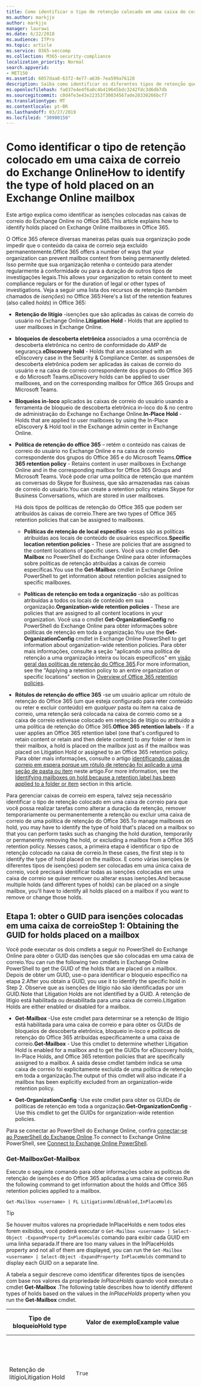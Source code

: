 ```yaml
---
title: Como identificar o tipo de retenção colocado em uma caixa de correio do Exchange Online
ms.author: markjjo
author: markjjo
manager: laurawi
ms.date: 6/22/2018
ms.audience: ITPro
ms.topic: article
ms.service: O365-seccomp
ms.collection: M365-security-compliance
localization_priority: Normal
search.appverid:
- MET150
ms.assetid: 6057daa8-6372-4e77-a636-7ea599a76128
description: Saiba como identificar os diferentes tipos de retenção que podem ser colocados em uma caixa de correio do Office 365. Esses tipos de isenções incluem retenção de litígio, bloqueios de descoberta eletrônica e políticas de retenção do Office 365. Você também pode determinar se um usuário foi excluído de uma política de retenção em toda a organização
ms.openlocfilehash: fa037e4e4f6a0c4b419645bdc3242fdc3d6db7db
ms.sourcegitcommit: c0d4fe3e43e22353f30034567ade28330266bcf7
ms.translationtype: MT
ms.contentlocale: pt-BR
ms.lasthandoff: 03/27/2019
ms.locfileid: "30900150"
---
```

# <a name="how-to-identify-the-type-of-hold-placed-on-an-exchange-online-mailbox"></a><span data-ttu-id="4f57a-105">Como identificar o tipo de retenção colocado em uma caixa de correio do Exchange Online</span><span class="sxs-lookup"><span data-stu-id="4f57a-105">How to identify the type of hold placed on an Exchange Online mailbox</span></span>

<span data-ttu-id="4f57a-106">Este artigo explica como identificar as isenções colocadas nas caixas de correio do Exchange Online no Office 365.</span><span class="sxs-lookup"><span data-stu-id="4f57a-106">This article explains how to identify holds placed on Exchange Online mailboxes in Office 365.</span></span>

<span data-ttu-id="4f57a-107">O Office 365 oferece diversas maneiras pelas quais sua organização pode impedir que o conteúdo da caixa de correio seja excluído permanentemente.</span><span class="sxs-lookup"><span data-stu-id="4f57a-107">Office 365 offers a number of ways that your organization can prevent mailbox content from being permanently deleted.</span></span> <span data-ttu-id="4f57a-108">Isso permite que sua organização retenha o conteúdo para atender regularmente à conformidade ou para a duração de outros tipos de investigações legais.</span><span class="sxs-lookup"><span data-stu-id="4f57a-108">This allows your organization to retain content to meet compliance regulars or for the duration of legal or other types of investigations.</span></span> <span data-ttu-id="4f57a-109">Veja a seguir uma lista dos recursos de retenção (também chamados de *isenções*) no Office 365:</span><span class="sxs-lookup"><span data-stu-id="4f57a-109">Here's a list of the retention features (also called *holds*) in Office 365:</span></span>

- <span data-ttu-id="4f57a-110">**Retenção de litígio** -isenções que são aplicadas às caixas de correio do usuário no Exchange Online.</span><span class="sxs-lookup"><span data-stu-id="4f57a-110">**Litigation Hold** - Holds that are applied to user mailboxes in Exchange Online.</span></span>

- <span data-ttu-id="4f57a-111">**bloqueios de descoberta eletrônica** associados a uma ocorrência de descoberta eletrônica no centro de conformidade do _AMP_ de segurança.</span><span class="sxs-lookup"><span data-stu-id="4f57a-111">**eDiscovery hold** - Holds that are associated with an eDiscovery case in the Security & Compliance Center.</span></span> <span data-ttu-id="4f57a-112">as suspensões de descoberta eletrônica podem ser aplicadas às caixas de correio do usuário e na caixa de correio correspondente dos grupos do Office 365 e do Microsoft Teams.</span><span class="sxs-lookup"><span data-stu-id="4f57a-112">eDiscovery holds can be applied to user mailboxes, and on the corresponding mailbox for Office 365 Groups and Microsoft Teams.</span></span>

- <span data-ttu-id="4f57a-113">**Bloqueios in-loco** aplicados às caixas de correio do usuário usando a ferramenta de bloqueio de descoberta eletrônica in-loco do & no centro de administração do Exchange no Exchange Online.</span><span class="sxs-lookup"><span data-stu-id="4f57a-113">**In-Place Hold** - Holds that are applied to user mailboxes by using the In-Place eDiscovery & Hold tool in the Exchange admin center in Exchange Online.</span></span>

- <span data-ttu-id="4f57a-114">**Política de retenção do office 365** – retém o conteúdo nas caixas de correio do usuário no Exchange Online e na caixa de correio correspondente dos grupos do Office 365 e do Microsoft Teams.</span><span class="sxs-lookup"><span data-stu-id="4f57a-114">**Office 365 retention policy** - Retains content in user mailboxes in Exchange Online and in the corresponding mailbox for Office 365 Groups and Microsoft Teams.</span></span> <span data-ttu-id="4f57a-115">Você pode criar uma política de retenção que mantém as conversas do Skype for Business, que são armazenadas nas caixas de correio do usuário.</span><span class="sxs-lookup"><span data-stu-id="4f57a-115">You can create a retention policy retains Skype for Business Conversations, which are stored in user mailboxes.</span></span>

  <span data-ttu-id="4f57a-116">Há dois tipos de políticas de retenção do Office 365 que podem ser atribuídos às caixas de correio.</span><span class="sxs-lookup"><span data-stu-id="4f57a-116">There are two types of Office 365 retention policies that can be assigned to mailboxes.</span></span>

    - <span data-ttu-id="4f57a-117">**Políticas de retenção de local específico** -essas são as políticas atribuídas aos locais de conteúdo de usuários específicos.</span><span class="sxs-lookup"><span data-stu-id="4f57a-117">**Specific location retention policies** - These are policies that are assigned to the content locations of specific users.</span></span> <span data-ttu-id="4f57a-118">Você usa o cmdlet **Get-Mailbox** no PowerShell do Exchange Online para obter informações sobre políticas de retenção atribuídas a caixas de correio específicas.</span><span class="sxs-lookup"><span data-stu-id="4f57a-118">You use the **Get-Mailbox** cmdlet in Exchange Online PowerShell to get information about retention policies assigned to specific mailboxes.</span></span>

    - <span data-ttu-id="4f57a-119">**Políticas de retenção em toda a organização** -são as políticas atribuídas a todos os locais de conteúdo em sua organização.</span><span class="sxs-lookup"><span data-stu-id="4f57a-119">**Organization-wide retention policies** - These are policies that are assigned to all content locations in your organization.</span></span> <span data-ttu-id="4f57a-120">Você usa o cmdlet **Get-OrganizationConfig** no PowerShell do Exchange Online para obter informações sobre políticas de retenção em toda a organização.</span><span class="sxs-lookup"><span data-stu-id="4f57a-120">You use the **Get-OrganizationConfig** cmdlet in Exchange Online PowerShell to get information about organization-wide retention policies.</span></span>
  <span data-ttu-id="4f57a-121">Para obter mais informações, consulte a seção "aplicando uma política de retenção a uma organização inteira ou locais específicos" em [visão geral das políticas de retenção do Office 365](retention-policies.md#applying-a-retention-policy-to-an-entire-organization-or-specific-locations).</span><span class="sxs-lookup"><span data-stu-id="4f57a-121">For more information, see the "Applying a retention policy to an entire organization or specific locations" section in [Overview of Office 365 retention policies](retention-policies.md#applying-a-retention-policy-to-an-entire-organization-or-specific-locations).</span></span>

- <span data-ttu-id="4f57a-122">**Rótulos de retenção do office 365** -se um usuário aplicar um rótulo de retenção do Office 365 (um que esteja configurado para reter conteúdo ou reter e excluir conteúdo) em *qualquer* pasta ou item na caixa de correio, uma retenção será colocada na caixa de correio como se a caixa de correio estivesse colocado em retenção de litígio ou atribuído a uma política de retenção do Office 365.</span><span class="sxs-lookup"><span data-stu-id="4f57a-122">**Office 365 retention labels** - If a user applies an Office 365 retention label (one that's configured to retain content or retain and then delete content) to *any* folder or item in their mailbox, a hold is placed on the mailbox just as if the mailbox was placed on Litigation Hold or assigned to an Office 365 retention policy.</span></span> <span data-ttu-id="4f57a-123">Para obter mais informações, consulte o artigo [identificando caixas de correio em espera porque um rótulo de retenção foi aplicado a uma seção de pasta ou item](#identifying-mailboxes-on-hold-because-a-retention-label-has-been-applied-to-a-folder-or-item) neste artigo.</span><span class="sxs-lookup"><span data-stu-id="4f57a-123">For more information, see the [Identifying mailboxes on hold because a retention label has been applied to a folder or item](#identifying-mailboxes-on-hold-because-a-retention-label-has-been-applied-to-a-folder-or-item) section in this article.</span></span>

<span data-ttu-id="4f57a-124">Para gerenciar caixas de correio em espera, talvez seja necessário identificar o tipo de retenção colocado em uma caixa de correio para que você possa realizar tarefas como alterar a duração da retenção, remover temporariamente ou permanentemente a retenção ou excluir uma caixa de correio de uma política de retenção do Office 365.</span><span class="sxs-lookup"><span data-stu-id="4f57a-124">To manage mailboxes on hold, you may have to identify the type of hold that's placed on a mailbox so that you can perform tasks such as changing the hold duration, temporarily or permanently removing the hold, or excluding a mailbox from a Office 365 retention policy.</span></span> <span data-ttu-id="4f57a-125">Nesses casos, a primeira etapa é identificar o tipo de retenção colocado na caixa de correio.</span><span class="sxs-lookup"><span data-stu-id="4f57a-125">In these cases, the first step is to identify the type of hold placed on the mailbox.</span></span> <span data-ttu-id="4f57a-126">E como várias isenções (e diferentes tipos de isenções) podem ser colocadas em uma única caixa de correio, você precisará identificar todas as isenções colocadas em uma caixa de correio se quiser remover ou alterar essas isenções.</span><span class="sxs-lookup"><span data-stu-id="4f57a-126">And because multiple holds (and different types of holds) can be placed on a single mailbox, you'll have to identify all holds placed on a mailbox if you want to remove or change those holds.</span></span>

## <a name="step-1-obtaining-the-guid-for-holds-placed-on-a-mailbox"></a><span data-ttu-id="4f57a-127">Etapa 1: obter o GUID para isenções colocadas em uma caixa de correio</span><span class="sxs-lookup"><span data-stu-id="4f57a-127">Step 1: Obtaining the GUID for holds placed on a mailbox</span></span>

<span data-ttu-id="4f57a-128">Você pode executar os dois cmdlets a seguir no PowerShell do Exchange Online para obter o GUID das isenções que são colocadas em uma caixa de correio.</span><span class="sxs-lookup"><span data-stu-id="4f57a-128">You can run the following two cmdlets in Exchange Online PowerShell to get the GUID of the holds that are placed on a mailbox.</span></span> <span data-ttu-id="4f57a-129">Depois de obter um GUID, use-o para identificar o bloqueio específico na etapa 2.</span><span class="sxs-lookup"><span data-stu-id="4f57a-129">After you obtain a GUID, you use it to identify the specific hold in Step 2.</span></span> <span data-ttu-id="4f57a-130">Observe que as isenções de litígio não são identificadas por um GUID.</span><span class="sxs-lookup"><span data-stu-id="4f57a-130">Note that Litigation Holds are not identified by a GUID.</span></span> <span data-ttu-id="4f57a-131">A retenção de litígio está habilitada ou desabilitada para uma caixa de correio.</span><span class="sxs-lookup"><span data-stu-id="4f57a-131">Litigation Holds are either enabled or disabled for a mailbox.</span></span>

- <span data-ttu-id="4f57a-132">**Get-Mailbox** -Use este cmdlet para determinar se a retenção de litígio está habilitada para uma caixa de correio e para obter os GUIDs de bloqueios de descoberta eletrônica, bloqueio in-loco e políticas de retenção do Office 365 atribuídas especificamente a uma caixa de correio.</span><span class="sxs-lookup"><span data-stu-id="4f57a-132">**Get-Mailbox** - Use this cmdlet to determine whether Litigation Hold is enabled for a mailbox and to get the GUIDs for eDiscovery holds, In-Place Holds, and Office 365 retention policies that are specifically assigned to a mailbox.</span></span> <span data-ttu-id="4f57a-133">A saída desse cmdlet também indica se uma caixa de correio foi explicitamente excluída de uma política de retenção em toda a organização.</span><span class="sxs-lookup"><span data-stu-id="4f57a-133">The output of this cmdlet will also indicate if a mailbox has been explicitly excluded from an organization-wide retention policy.</span></span>

- <span data-ttu-id="4f57a-134">**Get-OrganizationConfig** -Use este cmdlet para obter os GUIDs de políticas de retenção em toda a organização.</span><span class="sxs-lookup"><span data-stu-id="4f57a-134">**Get-OrganizationConfig** - Use this cmdlet to get the GUIDs for organization-wide retention policies.</span></span>

<span data-ttu-id="4f57a-135">Para se conectar ao PowerShell do Exchange Online, confira [conectar-se ao PowerShell do Exchange Online](https://docs.microsoft.com/powershell/exchange/exchange-online/connect-to-exchange-online-powershell/connect-to-exchange-online-powershell?view=exchange-ps).</span><span class="sxs-lookup"><span data-stu-id="4f57a-135">To connect to Exchange Online PowerShell, see [Connect to Exchange Online PowerShell](https://docs.microsoft.com/powershell/exchange/exchange-online/connect-to-exchange-online-powershell/connect-to-exchange-online-powershell?view=exchange-ps).</span></span>

### <a name="get-mailbox"></a><span data-ttu-id="4f57a-136">Get-Mailbox</span><span class="sxs-lookup"><span data-stu-id="4f57a-136">Get-Mailbox</span></span>

<span data-ttu-id="4f57a-137">Execute o seguinte comando para obter informações sobre as políticas de retenção de isenções e do Office 365 aplicadas a uma caixa de correio.</span><span class="sxs-lookup"><span data-stu-id="4f57a-137">Run the following command to get information about the holds and Office 365 retention policies applied to a mailbox.</span></span>

```
Get-Mailbox <username> | FL LitigationHoldEnabled,InPlaceHolds
```

> [!TIP]
> <span data-ttu-id="4f57a-138">Se houver muitos valores na propriedade InPlaceHolds e nem todos eles forem exibidos, você poderá executar o `Get-Mailbox <username> | Select-Object -ExpandProperty InPlaceHolds` comando para exibir cada GUID em uma linha separada.</span><span class="sxs-lookup"><span data-stu-id="4f57a-138">If there are too many values in the InPlaceHolds property and not all of them are displayed, you can run the `Get-Mailbox <username> | Select-Object -ExpandProperty InPlaceHolds` command to display each GUID on a separate line.</span></span>

<span data-ttu-id="4f57a-139">A tabela a seguir descreve como identificar diferentes tipos de isenções com base nos valores da propriedade *InPlaceHolds* quando você executa o cmdlet **Get-Mailbox** .</span><span class="sxs-lookup"><span data-stu-id="4f57a-139">The following table describes how to identify different types of holds based on the values in the *InPlaceHolds* property when you run the **Get-Mailbox** cmdlet.</span></span>


|<span data-ttu-id="4f57a-140">Tipo de bloqueio</span><span class="sxs-lookup"><span data-stu-id="4f57a-140">Hold type</span></span>  |<span data-ttu-id="4f57a-141">Valor de exemplo</span><span class="sxs-lookup"><span data-stu-id="4f57a-141">Example value</span></span>  |<span data-ttu-id="4f57a-142">Como identificar a isenção</span><span class="sxs-lookup"><span data-stu-id="4f57a-142">How to identify the hold</span></span>  |
|---------|---------|---------|
|<span data-ttu-id="4f57a-143">Retenção de litígio</span><span class="sxs-lookup"><span data-stu-id="4f57a-143">Litigation Hold</span></span>     |    `True`     |     <span data-ttu-id="4f57a-144">A retenção de litígio está habilitada para uma caixa \*\* de correio se a propriedade `True`LitigationHoldEnabled estiver definida como.</span><span class="sxs-lookup"><span data-stu-id="4f57a-144">Litigation Hold is enabled for a mailbox if the *LitigationHoldEnabled* property is set to `True`.</span></span>    |
|<span data-ttu-id="4f57a-145">retenção de descoberta eletrônica</span><span class="sxs-lookup"><span data-stu-id="4f57a-145">eDiscovery hold</span></span>     |  `UniH7d895d48-7e23-4a8d-8346-533c3beac15d`       |   <span data-ttu-id="4f57a-146">A *Propriedade InPlaceHolds* contém o GUID de qualquer isenção associada a uma ocorrência de descoberta eletrônica no centro de conformidade do _AMP_ de segurança.</span><span class="sxs-lookup"><span data-stu-id="4f57a-146">The *InPlaceHolds property* contains the GUID of any hold associated with an eDiscovery case in the Security & Compliance Center.</span></span> <span data-ttu-id="4f57a-147">É possível dizer que esse é um bloqueio de descoberta eletrônica porque o GUID `UniH` começa com o prefixo (que denota uma retenção unificada).</span><span class="sxs-lookup"><span data-stu-id="4f57a-147">You can tell this is an eDiscovery hold because the GUID starts with the `UniH` prefix (which denotes a Unified Hold).</span></span>      |
|<span data-ttu-id="4f57a-148">Bloqueio In-loco</span><span class="sxs-lookup"><span data-stu-id="4f57a-148">In-Place Hold</span></span>     |     `c0ba3ce811b6432a8751430937152491` <br/> <span data-ttu-id="4f57a-149">ou</span><span class="sxs-lookup"><span data-stu-id="4f57a-149">or</span></span> <br/> `cld9c0a984ca74b457fbe4504bf7d3e00de`  |     <span data-ttu-id="4f57a-150">A propriedade *InPlaceHolds* contém o GUID do bloqueio in-loco colocado na caixa de correio.</span><span class="sxs-lookup"><span data-stu-id="4f57a-150">The *InPlaceHolds* property contains the GUID of the In-Place Hold that's placed on the mailbox.</span></span> <span data-ttu-id="4f57a-151">Você pode dizer que isso é um bloqueio in-loco, pois o GUID não começa com um prefixo ou começa com o `cld` prefixo.</span><span class="sxs-lookup"><span data-stu-id="4f57a-151">You can tell this is an In-Place Hold because the GUID either doesn't start with a prefix or it starts with the `cld` prefix.</span></span>     |
|<span data-ttu-id="4f57a-152">Política de retenção do Office 365 aplicada especificamente à caixa de correio</span><span class="sxs-lookup"><span data-stu-id="4f57a-152">Office 365 retention policy specifically applied to the mailbox</span></span>     |    `mbxcdbbb86ce60342489bff371876e7f224:1` <br/> <span data-ttu-id="4f57a-153">ou</span><span class="sxs-lookup"><span data-stu-id="4f57a-153">or</span></span> <br/> `skp127d7cf1076947929bf136b7a2a8c36f:3`     |     <span data-ttu-id="4f57a-154">A propriedade InPlaceHolds contém GUIDs de qualquer política de retenção de local específica que é aplicada à caixa de correio.</span><span class="sxs-lookup"><span data-stu-id="4f57a-154">The InPlaceHolds property contains GUIDs of any specific location retention policy that's applied to the mailbox.</span></span> <span data-ttu-id="4f57a-155">Você pode identificar as políticas de retenção porque o GUID começa `mbx` com o `skp` ou o prefixo.</span><span class="sxs-lookup"><span data-stu-id="4f57a-155">You can identify retention policies because the GUID starts with the `mbx` or the `skp` prefix.</span></span> <span data-ttu-id="4f57a-156">O `skp` prefixo indica que a política de retenção é aplicada às conversas do Skype for Business na caixa de correio do usuário.</span><span class="sxs-lookup"><span data-stu-id="4f57a-156">The `skp` prefix indicates that the retention policy is applied to Skype for Business conversations in the user's mailbox.</span></span>    |
|<span data-ttu-id="4f57a-157">Excluído de uma política de retenção do Office 365 em toda a organização</span><span class="sxs-lookup"><span data-stu-id="4f57a-157">Excluded from an organization-wide Office 365 retention policy</span></span>     |   `-mbxe9b52bf7ab3b46a286308ecb29624696`      |     <span data-ttu-id="4f57a-158">Se uma caixa de correio for excluída de uma política de retenção do Office 365 em toda a organização, o GUID da política de retenção para a qual a caixa de correio é excluída `-mbx` é exibida na propriedade InPlaceHolds e é identificado pelo prefixo.</span><span class="sxs-lookup"><span data-stu-id="4f57a-158">If a mailbox is excluded from an organization-wide Office 365 retention policy, the GUID for the retention policy the mailbox is excluded from is displayed in the InPlaceHolds property and is identified by the `-mbx` prefix.</span></span>    |

### <a name="get-organizationconfig"></a><span data-ttu-id="4f57a-159">Get-OrganizationConfig</span><span class="sxs-lookup"><span data-stu-id="4f57a-159">Get-OrganizationConfig</span></span>
<span data-ttu-id="4f57a-160">Se a propriedade *InPlaceHolds* estiver vazia quando você executar o cmdlet **Get-Mailbox** , ainda poderá haver uma ou mais políticas de retenção do Office 365 em toda a organização aplicadas à caixa de correio.</span><span class="sxs-lookup"><span data-stu-id="4f57a-160">If the *InPlaceHolds* property is empty when you run the **Get-Mailbox** cmdlet, there still may be one or more organization-wide Office 365 retention policies applied to the mailbox.</span></span> <span data-ttu-id="4f57a-161">Execute o seguinte comando no PowerShell do Exchange Online para obter uma lista de GUIDs para as políticas de retenção do Office 365 em toda a organização.</span><span class="sxs-lookup"><span data-stu-id="4f57a-161">Run the following command in Exchange Online PowerShell to get a list of GUIDs for organization-wide Office 365 retention policies.</span></span>

```
Get-OrganizationConfig | FL InPlaceHolds
```

> [!TIP]
> <span data-ttu-id="4f57a-162">Se houver muitos valores na propriedade InPlaceHolds e nem todos eles forem exibidos, você poderá executar o `Get-OrganizationConfig | Select-Object -ExpandProperty InPlaceHolds` comando para exibir cada GUID em uma linha separada.</span><span class="sxs-lookup"><span data-stu-id="4f57a-162">If there are too many values in the InPlaceHolds property and not all of them are displayed, you can run the `Get-OrganizationConfig | Select-Object -ExpandProperty InPlaceHolds` command to display each GUID on a separate line.</span></span>

<span data-ttu-id="4f57a-163">A tabela a seguir descreve os diferentes tipos de bloqueios de toda a organização e como identificar cada tipo com base nos GUIDs contidos na propriedade *InPlaceHolds* quando você executa o cmdlet **Get-OrganizationConfig** .</span><span class="sxs-lookup"><span data-stu-id="4f57a-163">The following table describes the different types of organization-wide holds and how to identify each type based on the GUIDs contained in *InPlaceHolds* property when you run the **Get-OrganizationConfig** cmdlet.</span></span>


|<span data-ttu-id="4f57a-164">Tipo de bloqueio</span><span class="sxs-lookup"><span data-stu-id="4f57a-164">Hold type</span></span>  |<span data-ttu-id="4f57a-165">Valor de exemplo</span><span class="sxs-lookup"><span data-stu-id="4f57a-165">Example value</span></span>  |<span data-ttu-id="4f57a-166">Descrição</span><span class="sxs-lookup"><span data-stu-id="4f57a-166">Description</span></span>  |
|---------|---------|---------|
|<span data-ttu-id="4f57a-167">Políticas de retenção do Office 365 aplicadas a caixas de correio do Exchange, pastas públicas do Exchange e chats do Microsoft Teams</span><span class="sxs-lookup"><span data-stu-id="4f57a-167">Office 365 retention policies applied to Exchange mailboxes, Exchange public folders, and Teams chats</span></span>    |      `mbx7cfb30345d454ac0a989ab3041051209:2`   |   <span data-ttu-id="4f57a-168">Políticas de retenção em toda a organização aplicadas às caixas de correio do Exchange, pastas públicas do Exchange e chats do 1xN no Microsoft Teams são identificadas `mbx` por GUIDs que começam com o prefixo.</span><span class="sxs-lookup"><span data-stu-id="4f57a-168">Organization-wide retention policies applied to Exchange mailboxes, Exchange public folders, and 1xN chats in Microsoft Teams are identified by GUIDs that start with the `mbx` prefix.</span></span> <span data-ttu-id="4f57a-169">Observe que os chat do 1xN são armazenados na caixa de correio dos participantes individuais do chat.</span><span class="sxs-lookup"><span data-stu-id="4f57a-169">Note that 1xN chats are stored in the mailbox of the individual chat participants.</span></span>      |
|<span data-ttu-id="4f57a-170">Política de retenção do Office 365 aplicada a grupos do Office 365 e mensagens de canal do teams</span><span class="sxs-lookup"><span data-stu-id="4f57a-170">Office 365 retention policy applied to Office 365 Groups and Teams channel messages</span></span>     |   `grp1a0a132ee8944501a4bb6a452ec31171:3`      |    <span data-ttu-id="4f57a-171">Políticas de retenção em toda a organização aplicadas a grupos do Office 365 e mensagens de canal no Microsoft Teams são identificadas por `grp` GUIDs que começam com o prefixo.</span><span class="sxs-lookup"><span data-stu-id="4f57a-171">Organization-wide retention policies applied to Office 365 groups and channel messages in Microsoft Teams are identified by GUIDs that start with the `grp` prefix.</span></span> <span data-ttu-id="4f57a-172">Observe que as mensagens do canal são armazenadas na caixa de correio de grupo associada a uma equipe da Microsoft.</span><span class="sxs-lookup"><span data-stu-id="4f57a-172">Note that channel messages are stored in the group mailbox that is associated with a Microsoft Team.</span></span>     |

<span data-ttu-id="4f57a-173">Para obter mais políticas de retenção de informações aplicadas ao Microsoft Teams, consulte a seção "local da equipe" [visão geral das políticas de retenção](retention-policies.md#applying-a-retention-policy-to-an-entire-organization-or-specific-locations).</span><span class="sxs-lookup"><span data-stu-id="4f57a-173">For more information retention policies applied to Microsoft Teams, see the "Teams location" section [Overview of retention policies](retention-policies.md#applying-a-retention-policy-to-an-entire-organization-or-specific-locations).</span></span>

### <a name="understanding-the-format-of-the-inplaceholds-value-for-retention-policies"></a><span data-ttu-id="4f57a-174">Noções básicas sobre o formato do valor InPlaceHolds para políticas de retenção</span><span class="sxs-lookup"><span data-stu-id="4f57a-174">Understanding the format of the InPlaceHolds value for retention policies</span></span>

<span data-ttu-id="4f57a-175">Além do prefixo (MBX, SKP ou GRP) que identifica um item na propriedade InPlaceHolds como uma política de retenção do Office 365, o valor também contém um sufixo que identifica o tipo de ação de retenção que é configurado para a política.</span><span class="sxs-lookup"><span data-stu-id="4f57a-175">In addition to the prefix (mbx, skp, or grp) that identifies an item in the InPlaceHolds property as an Office 365 retention policy, the value also contains a suffix that identifies the type of retention action that's configured for the policy.</span></span> <span data-ttu-id="4f57a-176">Por exemplo, o sufixo de ação é realçado em negrito nos seguintes exemplos:</span><span class="sxs-lookup"><span data-stu-id="4f57a-176">For example, the action suffix is highlighted in bold type in the following examples:</span></span>

   <span data-ttu-id="4f57a-177">`skp127d7cf1076947929bf136b7a2a8c36f`**: 1**</span><span class="sxs-lookup"><span data-stu-id="4f57a-177">`skp127d7cf1076947929bf136b7a2a8c36f`**:1**</span></span>

   <span data-ttu-id="4f57a-178">`mbx7cfb30345d454ac0a989ab3041051209`**: 2**</span><span class="sxs-lookup"><span data-stu-id="4f57a-178">`mbx7cfb30345d454ac0a989ab3041051209`**:2**</span></span>

   <span data-ttu-id="4f57a-179">`grp1a0a132ee8944501a4bb6a452ec31171`**: 3**</span><span class="sxs-lookup"><span data-stu-id="4f57a-179">`grp1a0a132ee8944501a4bb6a452ec31171`**:3**</span></span>

<span data-ttu-id="4f57a-180">A tabela a seguir define as três ações de retenção possíveis:</span><span class="sxs-lookup"><span data-stu-id="4f57a-180">The following table defines the three possible retention actions:</span></span>

|<span data-ttu-id="4f57a-181">Valor</span><span class="sxs-lookup"><span data-stu-id="4f57a-181">Value</span></span>  |<span data-ttu-id="4f57a-182">Descrição</span><span class="sxs-lookup"><span data-stu-id="4f57a-182">Description</span></span>  |
|---------|---------|
|<span data-ttu-id="4f57a-183">**1**</span><span class="sxs-lookup"><span data-stu-id="4f57a-183">**1**</span></span>     | <span data-ttu-id="4f57a-184">Indica que a política de retenção está configurada para excluir itens; a política não retém itens.</span><span class="sxs-lookup"><span data-stu-id="4f57a-184">Indicates the retention policy is configured to delete items; the policy doesn't retain items.</span></span>        |
|<span data-ttu-id="4f57a-185">**duas**</span><span class="sxs-lookup"><span data-stu-id="4f57a-185">**2**</span></span>    |    <span data-ttu-id="4f57a-186">Indica que a política de retenção está configurada para reter itens; a política não excluirá itens depois que o período de retenção expirar.</span><span class="sxs-lookup"><span data-stu-id="4f57a-186">Indicates the retention policy is configured to hold items; the policy doesn't delete items after the retention period expires.</span></span>     |
|<span data-ttu-id="4f57a-187">**3D**</span><span class="sxs-lookup"><span data-stu-id="4f57a-187">**3**</span></span>     |   <span data-ttu-id="4f57a-188">Indica que a política de retenção está configurada para reter itens e excluí-los depois que o período de retenção expira.</span><span class="sxs-lookup"><span data-stu-id="4f57a-188">Indicates the retention policy is configured to hold items and then delete them after the retention period expires.</span></span>      |

<span data-ttu-id="4f57a-189">Para obter mais informações sobre ações de retenção, consulte a seção "retendo conteúdo por um período específico de tempo" em [visão geral das políticas de retenção](retention-policies.md#retaining-content-for-a-specific-period-of-time).</span><span class="sxs-lookup"><span data-stu-id="4f57a-189">For more information about retention actions, see the "Retaining content for a specific period of time" section in [Overview of retention policies](retention-policies.md#retaining-content-for-a-specific-period-of-time).</span></span>
   
## <a name="step-2-using-the-guid-to-identify-the-hold"></a><span data-ttu-id="4f57a-190">Etapa 2: usar o GUID para identificar a retenção</span><span class="sxs-lookup"><span data-stu-id="4f57a-190">Step 2: Using the GUID to identify the hold</span></span>

<span data-ttu-id="4f57a-191">Depois de obter o GUID de uma retenção aplicada a uma caixa de correio, a próxima etapa é usar esse GUID para identificar a isenção.</span><span class="sxs-lookup"><span data-stu-id="4f57a-191">After you obtain the GUID for a hold that is applied to a mailbox, the next step is to use that GUID to identify the hold.</span></span> <span data-ttu-id="4f57a-192">As seções a seguir mostram como identificar o nome da retenção (e outras informações) usando o GUID de retenção.</span><span class="sxs-lookup"><span data-stu-id="4f57a-192">The following sections show how to identify the name of the hold (and other information) by using the hold GUID.</span></span>

### <a name="ediscovery-holds"></a><span data-ttu-id="4f57a-193">bloqueios de descoberta eletrônica</span><span class="sxs-lookup"><span data-stu-id="4f57a-193">eDiscovery holds</span></span>

<span data-ttu-id="4f57a-194">Execute os seguintes comandos no Security & Compliance Center PowerShell para identificar uma retenção de descoberta eletrônica aplicada à caixa de correio.</span><span class="sxs-lookup"><span data-stu-id="4f57a-194">Run the following commands in Security & Compliance Center PowerShell to identify an eDiscovery hold that's applied to the mailbox.</span></span> <span data-ttu-id="4f57a-195">Use o GUID (não incluindo o prefixo UniH) para o bloqueio de descoberta eletrônica que você identificou na etapa 1.</span><span class="sxs-lookup"><span data-stu-id="4f57a-195">Use the GUID (not including the UniH prefix) for the eDiscovery hold that you identified in Step 1.</span></span> <span data-ttu-id="4f57a-196">O primeiro comando cria uma variável que contém informações sobre a retenção; Essa variável é usada em outros comandos.</span><span class="sxs-lookup"><span data-stu-id="4f57a-196">The first command creates a variable that contains information about the hold; this variable is used in the other commands.</span></span> <span data-ttu-id="4f57a-197">O segundo comando exibe o nome da ocorrência de descoberta eletrônica à qual a retenção está associada.</span><span class="sxs-lookup"><span data-stu-id="4f57a-197">The second command displays the name of the eDiscovery case the hold is associated with.</span></span> <span data-ttu-id="4f57a-198">O terceiro comando exibe o nome da retenção e uma lista das caixas de correio às quais o bloqueio se aplica.</span><span class="sxs-lookup"><span data-stu-id="4f57a-198">The third command displays the name of the hold and a list of the mailboxes the hold applies to.</span></span>

```
$CaseHold = Get-CaseHoldPolicy <hold GUID without prefix>
```

```
Get-ComplianceCase $CaseHold.CaseId | FL Name
```

```
$CaseHold | FL Name,ExchangeLocation
```

<span data-ttu-id="4f57a-199">Para se conectar ao & de segurança do centro de conformidade do Windows, confira [conectar-se ao PowerShell do centro de conformidade do Office 365 Security &](https://docs.microsoft.com/powershell/exchange/office-365-scc/connect-to-scc-powershell/connect-to-scc-powershell?view=exchange-ps).</span><span class="sxs-lookup"><span data-stu-id="4f57a-199">To connect to Security & Compliance Center PowerShell, see  [Connect to Office 365 Security & Compliance Center PowerShell](https://docs.microsoft.com/powershell/exchange/office-365-scc/connect-to-scc-powershell/connect-to-scc-powershell?view=exchange-ps).</span></span>

### <a name="in-place-holds"></a><span data-ttu-id="4f57a-200">Bloqueio in-loco</span><span class="sxs-lookup"><span data-stu-id="4f57a-200">In-Place Holds</span></span>

<span data-ttu-id="4f57a-201">Execute o seguinte comando no PowerShell do Exchange Online para identificar o bloqueio in-loco aplicado à caixa de correio.</span><span class="sxs-lookup"><span data-stu-id="4f57a-201">Run the following command in Exchange Online PowerShell to identify the In-Place Hold that's applied to the mailbox.</span></span> <span data-ttu-id="4f57a-202">Use o GUID do bloqueio in-loco identificado na etapa 1.</span><span class="sxs-lookup"><span data-stu-id="4f57a-202">Use the GUID for the In-Place Hold that you identified in Step 1.</span></span> <span data-ttu-id="4f57a-203">O comando exibe o nome da retenção e uma lista das caixas de correio às quais o bloqueio se aplica.</span><span class="sxs-lookup"><span data-stu-id="4f57a-203">The command displays the name of the hold and a list of the mailboxes the hold applies to.</span></span>

```
Get-MailboxSearch -InPlaceHoldIdentity <hold GUID> | FL Name,SourceMailboxes
```
<span data-ttu-id="4f57a-204">Observe que, se o GUID do bloqueio in-loco começar com o `cld` prefixo, certifique-se de incluir o prefixo ao executar o comando anterior.</span><span class="sxs-lookup"><span data-stu-id="4f57a-204">Note that if the GUID for the In-Place Hold starts with the `cld` prefix, be sure to include the prefix when running the previous command.</span></span>

### <a name="office-365-retention-policies"></a><span data-ttu-id="4f57a-205">Políticas de retenção do Office 365</span><span class="sxs-lookup"><span data-stu-id="4f57a-205">Office 365 retention policies</span></span>

<span data-ttu-id="4f57a-206">Execute o seguinte comando no & de segurança do centro de conformidade do Microsoft PowerShell para identificar a política de retenção do Office 365 (local de toda a organização ou específica) que é aplicada à caixa de correio.</span><span class="sxs-lookup"><span data-stu-id="4f57a-206">Run the following command in Security & Compliance Center PowerShell to identity the Office 365 retention policy (organization-wide or specific location) that's applied to the mailbox.</span></span> <span data-ttu-id="4f57a-207">Use o GUID (sem incluir o prefixo MBX, SKP ou GRP ou o sufixo de ação) identificado na etapa 1.</span><span class="sxs-lookup"><span data-stu-id="4f57a-207">Use the GUID (not including the mbx, skp, or grp prefix or the action suffix) that you identified in Step 1.</span></span>

```
Get-RetentionCompliancePolicy <hold GUID without prefix or suffix> -DistributionDetail  | FL Name,*Location
```

## <a name="identifying-mailboxes-on-hold-because-a-retention-label-has-been-applied-to-a-folder-or-item"></a><span data-ttu-id="4f57a-208">Identificando caixas de correio em espera porque um rótulo de retenção foi aplicado a uma pasta ou item</span><span class="sxs-lookup"><span data-stu-id="4f57a-208">Identifying mailboxes on hold because a retention label has been applied to a folder or item</span></span>

<span data-ttu-id="4f57a-209">Sempre que um usuário aplica um rótulo de retenção que é configurado para reter conteúdo ou reter e, em seguida, excluir conteúdo para qualquer pasta ou item em suas caixas de correio, a propriedade de caixa de correio *ComplianceTagHoldApplied* é definida como **true**.</span><span class="sxs-lookup"><span data-stu-id="4f57a-209">Whenever a user applies a retention label that's configured to retain content or retain and then delete content to any folder or item in their mailbox, the *ComplianceTagHoldApplied* mailbox property is set to **True**.</span></span> <span data-ttu-id="4f57a-210">Quando isso acontece, a caixa de correio é considerada em espera, assim como se foi feita em retenção de litígio ou atribuída a uma política de retenção do Office 365.</span><span class="sxs-lookup"><span data-stu-id="4f57a-210">When this happens, the mailbox is considered to be on hold, just as if it was placed on Litigation Hold or assigned to an Office 365 retention policy.</span></span> <span data-ttu-id="4f57a-211">Quando a propriedade *ComplianceTagHoldApplied* é definida como **true**, as seguintes coisas podem ocorrer:</span><span class="sxs-lookup"><span data-stu-id="4f57a-211">When the *ComplianceTagHoldApplied* property is set to **True**, the following things may occur:</span></span>

- <span data-ttu-id="4f57a-212">Se a caixa de correio ou a conta de usuário do Office 365 do usuário for excluída, a caixa de correio se tornará uma [caixa de correio inativa](inactive-mailboxes-in-office-365.md).</span><span class="sxs-lookup"><span data-stu-id="4f57a-212">If the mailbox or the user's Office 365 user account is deleted, the mailbox becomes an [inactive mailbox](inactive-mailboxes-in-office-365.md).</span></span>
- <span data-ttu-id="4f57a-213">Você não poderá desabilitar a caixa de correio (a caixa de correio principal ou a caixa de correio de arquivo morto, se ela estiver habilitada).</span><span class="sxs-lookup"><span data-stu-id="4f57a-213">You won't be able to disable the mailbox (either the primary mailbox or the archive mailbox, if it's enabled).</span></span>
- <span data-ttu-id="4f57a-214">Os itens na caixa de correio podem ser mantidos mais tempo do que o esperado.</span><span class="sxs-lookup"><span data-stu-id="4f57a-214">Items in the mailbox may be retained longer than expected.</span></span> <span data-ttu-id="4f57a-215">Isso ocorre porque a caixa de correio está em espera e, portanto, nenhum item será excluído permanentemente (limpo).</span><span class="sxs-lookup"><span data-stu-id="4f57a-215">This is because the mailbox is on hold and therefore no items will be permanently deleted (purged).</span></span>

<span data-ttu-id="4f57a-216">Para exibir o valor da propriedade *ComplianceTagHoldApplied* , execute o seguinte comando no PowerShell do Exchange Online:</span><span class="sxs-lookup"><span data-stu-id="4f57a-216">To view the value of the *ComplianceTagHoldApplied* property, run the following command in Exchange Online PowerShell:</span></span>

```
Get-Mailbox <username> |FL ComplianceTagHoldApplied
```

<span data-ttu-id="4f57a-217">Para obter mais informações sobre rótulos de retenção, consulte [visão geral dos rótulos de retenção do Office 365](labels.md).</span><span class="sxs-lookup"><span data-stu-id="4f57a-217">For more information about retention labels, see [Overview of Office 365 retention labels](labels.md).</span></span>

## <a name="managing-mailboxes-on-delay-hold"></a><span data-ttu-id="4f57a-218">Gerenciando caixas de correio em espera de atraso</span><span class="sxs-lookup"><span data-stu-id="4f57a-218">Managing mailboxes on delay hold</span></span>

<span data-ttu-id="4f57a-219">Após qualquer tipo de retenção ser removido de uma caixa de correio, o valor da propriedade de caixa de correio *DelayHoldApplied* é definido como **true**.</span><span class="sxs-lookup"><span data-stu-id="4f57a-219">After any type of hold is removed from a mailbox, the value of the *DelayHoldApplied* mailbox property is set to **True**.</span></span> <span data-ttu-id="4f57a-220">Isso ocorre na próxima vez que o assistente de pasta gerenciada processa a caixa de correio e detecta que uma retenção foi removida.</span><span class="sxs-lookup"><span data-stu-id="4f57a-220">This occurs the next time the Managed Folder Assistant processes the mailbox and detects that a hold has been removed.</span></span> <span data-ttu-id="4f57a-221">Isso é chamado de espera de *atraso* e significa que a remoção real da retenção está atrasada por 30 dias para evitar que os dados sejam excluídos permanentemente (removidos) da caixa de correio.</span><span class="sxs-lookup"><span data-stu-id="4f57a-221">This is called a *delay hold* and means that the actual removal of the hold is delayed for 30 days to prevent data from being permanently deleted (purged) from the mailbox.</span></span> <span data-ttu-id="4f57a-222">Isso dá aos administradores uma oportunidade de Pesquisar ou recuperar itens de caixa de correio que serão removidos após a retenção ser realmente removida.</span><span class="sxs-lookup"><span data-stu-id="4f57a-222">This gives admins an opportunity to search for or recover mailbox items that will be purged after the hold is actually removed.</span></span> <span data-ttu-id="4f57a-223">Quando um atraso de espera é colocado na caixa de correio, a caixa de correio ainda é considerada em espera por uma duração ilimitada, como se a caixa de correio estivesse em retenção de litígio.</span><span class="sxs-lookup"><span data-stu-id="4f57a-223">When a delay hold is placed on the mailbox, the mailbox is still considered to be on hold for an unlimited duration, as if the mailbox was on Litigation Hold.</span></span> <span data-ttu-id="4f57a-224">Após 30 dias, o atraso esperado expira e o Office 365 tentará automaticamente remover o atraso de espera (definindo a propriedade *DelayHoldApplied* como **false**) para que a retenção seja realmente removida.</span><span class="sxs-lookup"><span data-stu-id="4f57a-224">After 30 days, the delay hold expires, and Office 365 will automatically attempt to remove the delay hold (by setting the *DelayHoldApplied* property to **False**) so that the hold will be actually removed.</span></span> <span data-ttu-id="4f57a-225">Após a propriedade *DelayHoldApplied* como **false**, os itens marcados para remoção serão removidos na próxima vez que a caixa de correio for processada pelo assistente de pasta gerenciada.</span><span class="sxs-lookup"><span data-stu-id="4f57a-225">After the *DelayHoldApplied* property to **False**, items that are marked for removal will be purged the next time the mailbox is processed by the Managed Folder Assistant.</span></span>

<span data-ttu-id="4f57a-226">Para exibir o valor da propriedade *DelayHoldApplied* de uma caixa de correio, execute o seguinte comando no PowerShell do Exchange Online.</span><span class="sxs-lookup"><span data-stu-id="4f57a-226">To view the value for the *DelayHoldApplied* property for a mailbox, run the following command in Exchange Online PowerShell.</span></span>

```
Get-Mailbox <username> | FL DelayHoldApplied
```

<span data-ttu-id="4f57a-227">Para remover o atraso antes da expiração, você pode executar o seguinte comando no PowerShell do Exchange Online:</span><span class="sxs-lookup"><span data-stu-id="4f57a-227">To remove the delay hold before it expires, you can run the following command in Exchange Online PowerShell:</span></span> 
 
```
Set-Mailbox <username> -RemoveDelayHoldApplied
```
<span data-ttu-id="4f57a-228">Observe que você deve receber a função de retenção legal no Exchange Online para usar o parâmetro *RemoveDelayHoldApplied*</span><span class="sxs-lookup"><span data-stu-id="4f57a-228">Note that you must be assigned the Legal Hold role in Exchange Online to use the *RemoveDelayHoldApplied* parameter</span></span> 

<span data-ttu-id="4f57a-229">Para remover o atraso de espera em uma caixa de correio inativa, execute o seguinte comando no PowerShell do Exchange Online:</span><span class="sxs-lookup"><span data-stu-id="4f57a-229">To remove the delay hold on an inactive mailbox, run the following command in Exchange Online PowerShell:</span></span>

```
Set-Mailbox <DN or Exchange GUID> -InactiveMailbox -RemoveDelayHoldApplied
```

> [!TIP]
> <span data-ttu-id="4f57a-230">A melhor maneira de especificar uma caixa de correio inativa no comando anterior é usar seu nome distinto ou valor de GUID do Exchange.</span><span class="sxs-lookup"><span data-stu-id="4f57a-230">The best way to specify an inactive mailbox in the previous command is to use its Distinguished Name or Exchange GUID value.</span></span> <span data-ttu-id="4f57a-231">O uso de um desses valores ajuda a evitar a especificação acidental da caixa de correio errada.</span><span class="sxs-lookup"><span data-stu-id="4f57a-231">Using one of these values helps prevent accidentally specifying the wrong mailbox.</span></span> 

## <a name="next-steps"></a><span data-ttu-id="4f57a-232">Próximas etapas</span><span class="sxs-lookup"><span data-stu-id="4f57a-232">Next steps</span></span>

<span data-ttu-id="4f57a-233">Após identificar as isenções aplicadas a uma caixa de correio, você pode executar tarefas como alterar a duração da retenção, remover temporariamente ou permanentemente a retenção ou, no caso das políticas de retenção do Office 365, excluindo uma caixa de correio inativa da política.</span><span class="sxs-lookup"><span data-stu-id="4f57a-233">After you identify the holds that are applied to a mailbox, you can perform tasks such as changing the duration of the hold, temporarily or permanently removing the hold, or in the case of Office 365 retention policies, excluding an inactive mailbox from the policy.</span></span> <span data-ttu-id="4f57a-234">Para obter mais informações sobre a execução de tarefas relacionadas a isenções, consulte um dos seguintes tópicos:</span><span class="sxs-lookup"><span data-stu-id="4f57a-234">For more information about performing tasks related to holds, see the one of the following topics:</span></span>

- <span data-ttu-id="4f57a-235">Execute o comando [set-RetentionCompliancePolicy- \<AddExchangeLocationException User mailbox>](https://docs.microsoft.com/powershell/module/exchange/policy-and-compliance-retention/Set-RetentionCompliancePolicy?view=exchange-ps) no PowerShell do centro de conformidade do & de segurança para excluir uma caixa de correio de uma política de retenção do Office 365 em toda a organização.</span><span class="sxs-lookup"><span data-stu-id="4f57a-235">Run the [Set-RetentionCompliancePolicy -AddExchangeLocationException \<user mailbox>](https://docs.microsoft.com/powershell/module/exchange/policy-and-compliance-retention/Set-RetentionCompliancePolicy?view=exchange-ps) command in Security & Compliance Center PowerShell to exclude a mailbox from an organization-wide Office 365 retention policy.</span></span> <span data-ttu-id="4f57a-236">Observe que esse comando só pode ser usado para políticas de retenção onde o valor da propriedade *ExchangeLocation* é `All`igual a.</span><span class="sxs-lookup"><span data-stu-id="4f57a-236">Note that this command can only be used for retention policies where the value for the *ExchangeLocation* property equals `All`.</span></span>

- <span data-ttu-id="4f57a-237">Execute o [GUID de retenção Set- \<Mailbox-ExcludeFromOrgHolds sem prefixo ou comando suffix>](https://docs.microsoft.com/powershell/module/exchange/mailboxes/set-mailbox?view=exchange-ps) no PowerShell do Exchange Online para excluir uma caixa de correio inativa de uma política de retenção do Office 365 em toda a organização.</span><span class="sxs-lookup"><span data-stu-id="4f57a-237">Run the [Set-Mailbox -ExcludeFromOrgHolds \<hold GUID without prefix or suffix>](https://docs.microsoft.com/powershell/module/exchange/mailboxes/set-mailbox?view=exchange-ps) command in Exchange Online PowerShell to exclude an inactive mailbox from an organization-wide Office 365 retention policy.</span></span>

- [<span data-ttu-id="4f57a-238">Alterar a duração da retenção para uma caixa de correio inativa no Office 365</span><span class="sxs-lookup"><span data-stu-id="4f57a-238">Change the hold duration for an inactive mailbox in Office 365</span></span>](change-the-hold-duration-for-an-inactive-mailbox.md)

- [<span data-ttu-id="4f57a-239">Excluir uma caixa de correio inativa no Office 365</span><span class="sxs-lookup"><span data-stu-id="4f57a-239">Delete an inactive mailbox in Office 365</span></span>](delete-an-inactive-mailbox.md)

- [<span data-ttu-id="4f57a-240">Excluir itens da pasta itens recuperáveis das caixas de correio baseadas em nuvem em espera</span><span class="sxs-lookup"><span data-stu-id="4f57a-240">Delete items in the Recoverable Items folder of cloud-based mailboxes on hold</span></span>](delete-items-in-the-recoverable-items-folder-of-mailboxes-on-hold.md)
